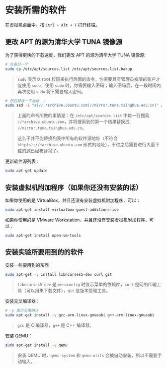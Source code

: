 # 安装所需的软件

在虚拟机桌面中，按 `Ctrl + Alt + T` 打开终端。

## 更改 APT 的源为清华大学 TUNA 镜像源

为了获得更快的下载速度，我们更改 APT 的源为清华大学 TUNA 镜像源:

```bash
# 先备份一个
sudo cp /etc/apt/sources.list /etc/apt/sources.list.bakup
```

> `sudo` 表示以 root 权限来执行后面的命令，你需要具有管理员权限的账户才能使用 `sudo`。使用 `sudo` 时，你需要输入密码；输入密码后，在一段时间内再次使用 `sudo` 将不需要输入密码。

```bash
# 然后替换一下地址...
sudo sed -i "s|//.*archive.ubuntu.com|//mirror.tuna.tsinghua.edu.cn|" /etc/apt/sources.list
```

> 上面的命令所做的事情是：在 `/etc/apt/sources.list` 中每一行搜索 `//*archive.ubuntu.com`，并将搜索到的第一个结果替换成 `//mirror.tuna.tsinghua.edu.cn`。
>
> 这么干并不能替换列表中所有的软件源地址（不符合 `http(s)://*archive.ubuntu.com` 形式的地址），不过之后需要进行大量下载的源已经被替换了。

更新软件源列表：

```bash
sudo apt-get update
```

## 安装虚拟机附加程序（如果你还没有安装的话）

如果你使用的是 VirtualBox，并且还没有安装虚拟机附加程序，可以：

```bash
sudo apt-get install virtualbox-guest-additions-iso
```

如果你使用的是 VMware Workstation，并且还没有安装虚拟机附加程序，可以：

```bash
sudo apt-get install open-vm-tools
```

## 安装实验所要用到的的软件

安装一些要用到的东西

```bash
sudo apt-get -y install libncurses5-dev curl git
```

> `libncurses5-dev` 是 `menuconfig` 时显示菜单的依赖库，`curl` 是网络传输工具（可以用来下载文件），`git` 是版本管理工具。

安装交叉编译器：

```bash
# -y 表示无需确认
sudo apt-get install -y gcc-arm-linux-gnueabi g++-arm-linux-gnueabi
```

> `gcc` 是 C 编译器，`g++` 是 C++ 编译器。

安装 QEMU：

```bash
sudo apt-get install -y qemu
```

> 安装 QEMU 时，`qemu-system` 和 `qemu-utils` 会被自动安装，所以不需要手动输入。